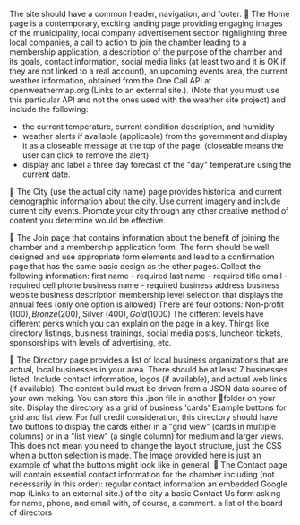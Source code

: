 The site should have a common header, navigation, and footer.
📄 The Home page is a contemporary, exciting landing page providing
engaging images of the municipality,
local company advertisement section highlighting three local companies,
a call to action to join the chamber leading to a membership application, 
a description of the purpose of the chamber and its goals,
contact information,
social media links (at least two and it is OK if they are not linked to a real account),
an upcoming events area,
the current weather information, obtained from the One Call API at openweathermap.org (Links to an external site.). (Note that you must use this particular API and not the ones used with the weather site project) and include the following:
- the current temperature, current condition description, and humidity
- weather alerts if available (applicable) from the government and display it as a closeable message at the top of the page. (closeable means the user can click to remove the alert)
- display and label a three day forecast of the "day" temperature using the current date.

📄 The City (use the actual city name) page provides historical and current demographic information about the city. Use current imagery and include current city events.  Promote your city through any other creative method of content you determine would be effective.

📄 The Join page that contains information about the benefit of joining the chamber and a membership application form. The form should be well designed and use appropriate form elements and lead to a confirmation page that has the same basic design as the other pages. Collect the following information:
first name - required
last name - required
title
email - required
cell phone
business name - required
business address
business website
business description
membership level selection that displays the annual fees (only one option is allowed)
There are four options: Non-profit ($100), Bronze ($200), Silver ($400), Gold ($1000)
The different levels have different perks which you can explain on the page in a key. Things like directory listings, business trainings, social media posts, luncheon tickets, sponsorships with levels of advertising, etc.
 

📄 The Directory page provides a list of local business organizations that are actual, local businesses in your area. There should be at least 7 businesses listed. Include contact information, logos (if available), and actual web links (if available). The content build must be driven from a JSON data source of your own making. You can store this .json file in another 📁folder on your site. Display the directory as a grid of business 'cards'
Example buttons for grid and list view. For full credit consideration, this directory should have two buttons to display the cards either in a "grid view" (cards in multiple columns) or in a "list view" (a single column) for medium and larger views. This does not mean you need to change the layout structure, just the CSS when a button selection is made. The image provided here is just an example of what the buttons might look like in general.
📄 The Contact page will contain essential contact information for the chamber including (not necessarily in this order):
regular contact information
an embedded Google map (Links to an external site.) of the city
a basic Contact Us form asking for name, phone, and email with, of course, a comment.
a list of the board of directors
